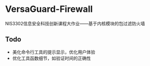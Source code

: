# VersaGuard-Firewall
NIS3302信息安全科技创新课程大作业——基于内核模块的包过滤防火墙

## Todo

- 美化命令行工具的提示显示，优化用户体验
- 优化工具函数细节，如验证时间的正确性
